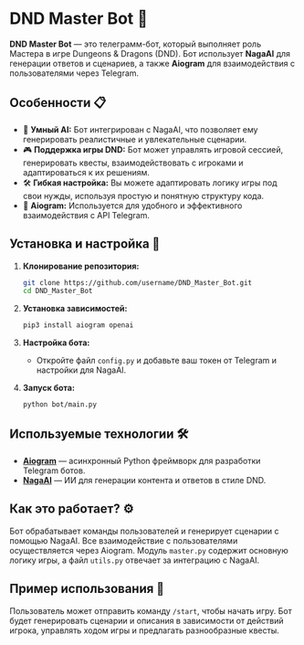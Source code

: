 # DND Master Bot 🎲

**DND Master Bot** — это телеграмм-бот, который выполняет роль Мастера в игре Dungeons & Dragons (DND). Бот использует **NagaAI** для генерации ответов и сценариев, а также **Aiogram** для взаимодействия с пользователями через Telegram.

## Особенности 📋

- 🤖 **Умный AI:** Бот интегрирован с NagaAI, что позволяет ему генерировать реалистичные и увлекательные сценарии.
- 🎮 **Поддержка игры DND:** Бот может управлять игровой сессией, генерировать квесты, взаимодействовать с игроками и адаптироваться к их решениям.
- 🛠 **Гибкая настройка:** Вы можете адаптировать логику игры под свои нужды, используя простую и понятную структуру кода.
- 📱 **Aiogram:** Используется для удобного и эффективного взаимодействия с API Telegram.

## Установка и настройка 🚀

1. **Клонирование репозитория:**
    ```bash
    git clone https://github.com/username/DND_Master_Bot.git
    cd DND_Master_Bot
    ```

2. **Установка зависимостей:**
    ```bash
    pip3 install aiogram openai
    ```

3. **Настройка бота:**
   - Откройте файл `config.py` и добавьте ваш токен от Telegram и настройки для NagaAI.

4. **Запуск бота:**
    ```bash
    python bot/main.py
    ```

## Используемые технологии 🛠

- **[Aiogram](https://github.com/aiogram/aiogram)** — асинхронный Python фреймворк для разработки Telegram ботов.
- **[NagaAI](https://naga.ac/)** — ИИ для генерации контента и ответов в стиле DND.
  
## Как это работает? ⚙️

Бот обрабатывает команды пользователей и генерирует сценарии с помощью NagaAI. Все взаимодействие с пользователями осуществляется через Aiogram. Модуль `master.py` содержит основную логику игры, а файл `utils.py` отвечает за интеграцию с NagaAI.

## Пример использования 🎉

Пользователь может отправить команду `/start`, чтобы начать игру. Бот будет генерировать сценарии и описания в зависимости от действий игрока, управлять ходом игры и предлагать разнообразные квесты.
